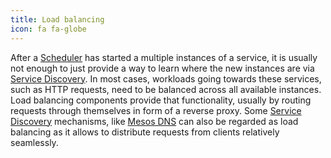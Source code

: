 ```yaml
---
title: Load balancing
icon: fa fa-globe
---
```

After a [Scheduler](/components/scheduling/) has started a multiple instances of a service, it is usually not enough to just provide a way to learn where the new instances are via [Service Discovery](/components/service-discovery). In most cases, workloads going towards these services, such as HTTP requests, need to be balanced across all available instances.
Load balancing components provide that functionality, usually by routing requests through themselves in form of a reverse proxy.
Some [Service Discovery](/components/service-discovery) mechanisms, like [Mesos DNS](/tech/mesos-dns) can also be regarded as load balancing as it allows to distribute requests from clients relatively seamlessly.
